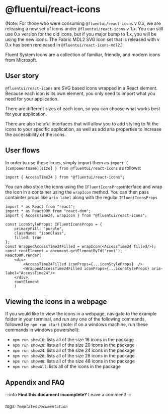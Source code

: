 @fluentui/react-icons
===

(Note: For those who were consuming `@fluentui/react-icons` v 0.x, we are releasing a new set of icons under `@fluentui/react-icons` v 1.x. You can still use 0.x version for the old icons, but if you major bump to 1.x, you will be using the new icons. The Fabric MDL2 SVG Icon set that is released with v 0.x has been rereleased in `@fluentui/react-icons-mdl2`.)

Fluent System Icons are a collection of familiar, friendly, and modern icons from Microsoft.

User story
---

`@fluentui/react-icons` are SVG based icons wrapped in a React element. Because each icon is its own element, you only need to import what you need for your application. 

There are different sizes of each icon, so you can choose what works best for your application.

There are also helpful interfaces that will allow you to add styling to fit the icons to your specific application, as well as add aria properties to increase the accessibility of the icons. 

User flows
---
In order to use these icons, simply import them as `import { [Componentname][size] } from @fluentui/react-icons` as follows:

```tsx
import { AccessTime24 } from "@fluentui/react-icons";   
```
You can also style the icons using the `IFluentIconsProps`interface and wrap the icon in a container using the `wrapIcon` method. You can then pass containter props like `aria-label` along with the regular `IFluentIconsProps`

```tsx
import * as React from "react";
import * as ReactDOM from "react-dom";
import { AccessTime24, wrapIcon } from "@fluentui/react-icons";

const iconStyleProps: IFluentIconsProps = {
    primaryFill: "purple",
    className: "iconClass",
    filled: true
};
const WrappedAccessTime24Filled = wrapIcon(<AccessTime24 filled/>);
const rootElement = document.getElementById("root");
ReactDOM.render(
    <div>
        <AccessTime24Filled iconProps={...iconStyleProps}  />
        <WrappedAccessTime24Filled iconProps={...iconStyleProps} aria-label="AccessTime24"/>
    </div>, 
    rootElement
    )
```

Viewing the icons in a webpage
---
If you would like to view the icons in a webpage, navigate to the example folder in your terminal, and run any one of the following commands, followed by `npm run start` (note: if on a windows machine, run these commands in windows powershell):

- `npm run show16`: lists all of the size 16 icons in the package
- `npm run show20`: lists all of the size 20 icons in the package
- `npm run show24`: lists all of the size 24 icons in the package
- `npm run show28`: lists all of the size 28 icons in the package
- `npm run show48`: lists all of the size 48 icons in the package
- `npm run showAll`: lists all of the icons in the package

## Appendix and FAQ

:::info
**Find this document incomplete?** Leave a comment!
:::

###### tags: `Templates` `Documentation`
